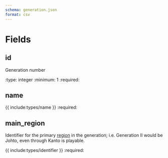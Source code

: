 ```yaml
---
schema: generation.json
format: csv
---
```


# Fields
## id
Generation number

:type: integer
:minimum: 1
:required:

## name
{{ include:types/name }}
:required:

## main_region
Identifier for the primary [region](region.md) in the generation; i.e.
Generation II would be Johto, even through Kanto is playable.

{{ include:types/identifier }}
:required:
